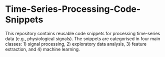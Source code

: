 # Time-Series-Processing-Code-Snippets

This repository contains reusable code snippets for processing time-series data (e.g., physiological signals). The snippets are categorised in four main classes: 1) signal processing, 2) exploratory data analysis, 3) feature extraction, and 4) machine learning.
